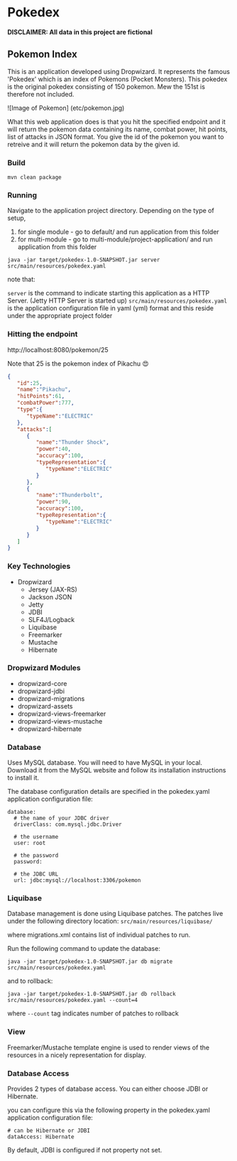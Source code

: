 # Pokedex

**DISCLAIMER: All data in this project are fictional**

## Pokemon Index

This is an application developed using Dropwizard. It represents the famous 'Pokedex' which is an index of Pokemons (Pocket Monsters). 
This pokedex is the original pokedex consisting of 150 pokemon. Mew the 151st is therefore not included.

![Image of Pokemon]
(etc/pokemon.jpg)

What this web application does is that you hit the specified endpoint and it will return the pokemon data containing its name, combat power, hit points, list of attacks in JSON format. You give the id of the pokemon you want to retreive and it will return the pokemon data by the given id.

### Build 

```
mvn clean package
```

### Running

Navigate to the application project directory. Depending on the type of setup,
1. for single module - go to default/ and run application from this folder
2. for multi-module - go to multi-module/project-application/ and run application from this folder

```
java -jar target/pokedex-1.0-SNAPSHOT.jar server src/main/resources/pokedex.yaml
```

note that:

`server` is the command to indicate starting this application as a HTTP Server. (Jetty HTTP Server is started up)
`src/main/resources/pokedex.yaml` is the application configuration file in yaml (yml) format and this reside under the appropriate project folder

### Hitting the endpoint

http://localhost:8080/pokemon/25

Note that 25 is the pokemon index of Pikachu :heart_eyes:

```JSON
{  
   "id":25,
   "name":"Pikachu",
   "hitPoints":61,
   "combatPower":777,
   "type":{  
      "typeName":"ELECTRIC"
   },
   "attacks":[  
      {  
         "name":"Thunder Shock",
         "power":40,
         "accuracy":100,
         "typeRepresentation":{  
            "typeName":"ELECTRIC"
         }
      },
      {  
         "name":"Thunderbolt",
         "power":90,
         "accuracy":100,
         "typeRepresentation":{  
            "typeName":"ELECTRIC"
         }
      }
   ]
}
```


### Key Technologies

- Dropwizard
    - Jersey (JAX-RS)
    - Jackson JSON
    - Jetty
    - JDBI
    - SLF4J/Logback
    - Liquibase
    - Freemarker
    - Mustache
    - Hibernate

### Dropwizard Modules

- dropwizard-core
- dropwizard-jdbi
- dropwizard-migrations
- dropwizard-assets
- dropwizard-views-freemarker
- dropwizard-views-mustache
- dropwizard-hibernate

### Database

Uses MySQL database. You will need to have MySQL in your local. Download it from the MySQL website and follow its installation instructions to install it. 

The database configuration details are specified in the pokedex.yaml application configuration file:

```
database:
  # the name of your JDBC driver
  driverClass: com.mysql.jdbc.Driver

  # the username
  user: root

  # the password
  password:

  # the JDBC URL
  url: jdbc:mysql://localhost:3306/pokemon
```

### Liquibase

Database management is done using Liquibase patches. The patches live under the following directory location:
`src/main/resources/liquibase/`

where migrations.xml contains list of individual patches to run.

Run the following command to update the database:

```
java -jar target/pokedex-1.0-SNAPSHOT.jar db migrate src/main/resources/pokedex.yaml
```

and to rollback:
```
java -jar target/pokedex-1.0-SNAPSHOT.jar db rollback src/main/resources/pokedex.yaml --count=4
```

where `--count` tag indicates number of patches to rollback

### View

Freemarker/Mustache template engine is used to render views of the resources in a nicely representation for display.


### Database Access

Provides 2 types of database access. You can either choose JDBI or Hibernate.

you can configure this via the following property in the pokedex.yaml application configuration file:

```
# can be Hibernate or JDBI
dataAccess: Hibernate
```

By default, JDBI is configured if not property not set.




